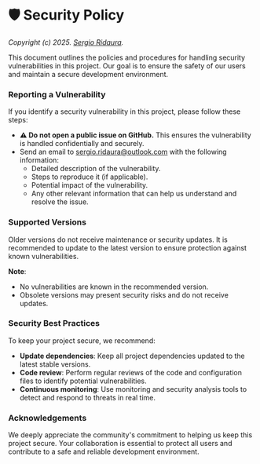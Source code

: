 # 🛡️ Security Policy

_Copyright (c) 2025. [Sergio Ridaura](https://github.com/sergio-ridaura)._

This document outlines the policies and procedures for handling security vulnerabilities in this project. Our goal is to ensure the safety of our users and maintain a secure development environment.

### Reporting a Vulnerability

If you identify a security vulnerability in this project, please follow these steps:

- **⚠️ Do not open a public issue on GitHub.** This ensures the vulnerability is handled confidentially and securely.
- Send an email to [sergio.ridaura@outlook.com](mailto:sergio.ridaura@outlook.com) with the following information:
  - Detailed description of the vulnerability.
  - Steps to reproduce it (if applicable).
  - Potential impact of the vulnerability.
  - Any other relevant information that can help us understand and resolve the issue.

### Supported Versions

Older versions do not receive maintenance or security updates. It is recommended to update to the latest version to ensure protection against known vulnerabilities.

**Note**:

- No vulnerabilities are known in the recommended version.
- Obsolete versions may present security risks and do not receive updates.

### Security Best Practices

To keep your project secure, we recommend:

- **Update dependencies**: Keep all project dependencies updated to the latest stable versions.
- **Code review**: Perform regular reviews of the code and configuration files to identify potential vulnerabilities.
- **Continuous monitoring**: Use monitoring and security analysis tools to detect and respond to threats in real time.

### Acknowledgements

We deeply appreciate the community's commitment to helping us keep this project secure. Your collaboration is essential to protect all users and contribute to a safe and reliable development environment.
